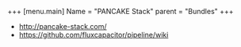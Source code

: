 +++
[menu.main]
Name = "PANCAKE Stack"
parent = "Bundles"
+++

- http://pancake-stack.com/
- https://github.com/fluxcapacitor/pipeline/wiki
